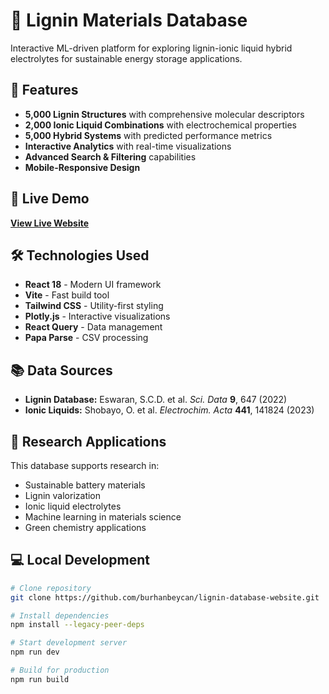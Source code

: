 # 🧬 Lignin Materials Database

Interactive ML-driven platform for exploring lignin-ionic liquid hybrid electrolytes for sustainable energy storage applications.

## 🌟 Features

- **5,000 Lignin Structures** with comprehensive molecular descriptors
- **2,000 Ionic Liquid Combinations** with electrochemical properties  
- **5,000 Hybrid Systems** with predicted performance metrics
- **Interactive Analytics** with real-time visualizations
- **Advanced Search & Filtering** capabilities
- **Mobile-Responsive Design**

## 🚀 Live Demo

**[View Live Website](https://burhanbeycan.github.io/lignin-database-website)**

## 🛠 Technologies Used

- **React 18** - Modern UI framework
- **Vite** - Fast build tool  
- **Tailwind CSS** - Utility-first styling
- **Plotly.js** - Interactive visualizations
- **React Query** - Data management
- **Papa Parse** - CSV processing

## 📚 Data Sources

- **Lignin Database:** Eswaran, S.C.D. et al. *Sci. Data* **9**, 647 (2022)
- **Ionic Liquids:** Shobayo, O. et al. *Electrochim. Acta* **441**, 141824 (2023)

## 🔬 Research Applications

This database supports research in:
- Sustainable battery materials
- Lignin valorization  
- Ionic liquid electrolytes
- Machine learning in materials science
- Green chemistry applications

## 💻 Local Development

```bash
# Clone repository
git clone https://github.com/burhanbeycan/lignin-database-website.git

# Install dependencies
npm install --legacy-peer-deps

# Start development server
npm run dev

# Build for production
npm run build
